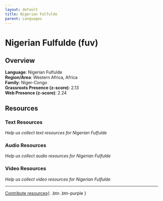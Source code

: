```yaml
---
layout: default
title: Nigerian Fulfulde
parent: Languages
---
```


# Nigerian Fulfulde (fuv)

## Overview

**Language**: Nigerian Fulfulde  
**Region/Area**: Western Africa, Africa  
**Family**: Niger-Congo  
**Grassroots Presence (z-score)**: 2.13  
**Web Presence (z-score)**: 2.24  

## Resources

### Text Resources
*Help us collect text resources for Nigerian Fulfulde*

### Audio Resources
*Help us collect audio resources for Nigerian Fulfulde*

### Video Resources
*Help us collect video resources for Nigerian Fulfulde*

---

[Contribute resources](https://forms.office.com/e/1SfLJx3u1r){: .btn .btn-purple }
